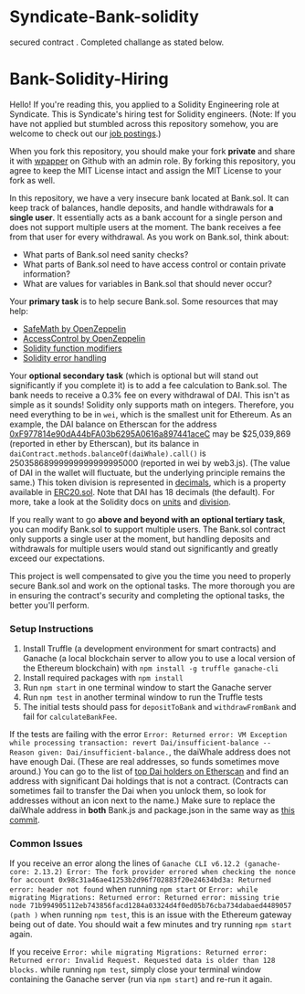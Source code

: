# Syndicate-Bank-solidity
secured contract . Completed challange as stated below.



# Bank-Solidity-Hiring

Hello! If you're reading this, you applied to a Solidity Engineering role at Syndicate. This is Syndicate's hiring test for Solidity engineers. (Note: If you have not applied but stumbled across this repository somehow, you are welcome to check out our [job postings](https://www.notion.so/syndicateprotocol/Solidity-Engineer-1884b8ae27274591a80f0c8bac4aa5e7).)

When you fork this repository, you should make your fork **private** and share it with [wpapper](https://github.com/wpapper) on Github with an admin role. By forking this repository, you agree to keep the MIT License intact and assign the MIT License to your fork as well.

In this repository, we have a very insecure bank located at Bank.sol. It can keep track of balances, handle deposits, and handle withdrawals for **a single user**. It essentially acts as a bank account for a single person and does not support multiple users at the moment. The bank receives a fee from that user for every withdrawal. As you work on Bank.sol, think about:

- What parts of Bank.sol need sanity checks?
- What parts of Bank.sol need to have access control or contain private information?
- What are values for variables in Bank.sol that should never occur?

Your **primary task** is to help secure Bank.sol. Some resources that may help:

- [SafeMath by OpenZeppelin](https://docs.openzeppelin.com/contracts/3.x/api/math)
- [AccessControl by OpenZeppelin](https://docs.openzeppelin.com/contracts/3.x/access-control)
- [Solidity function modifiers](https://docs.soliditylang.org/en/v0.7.6/contracts.html#function-modifiers)
- [Solidity error handling](https://docs.soliditylang.org/en/v0.7.6/control-structures.html?highlight=require#error-handling-assert-require-revert-and-exceptions)

Your **optional secondary task** (which is optional but will stand out significantly if you complete it) is to add a fee calculation to Bank.sol. The bank needs to receive a 0.3% fee on every withdrawal of DAI. This isn't as simple as it sounds! Solidity only supports math on integers. Therefore, you need everything to be in `wei`, which is the smallest unit for Ethereum. As an example, the DAI balance on Etherscan for the address [0xF977814e90dA44bFA03b6295A0616a897441aceC](https://etherscan.io/address/0xF977814e90dA44bFA03b6295A0616a897441aceC) may be $25,039,869 (reported in ether by Etherscan), but its balance in `daiContract.methods.balanceOf(daiWhale).call()` is 25035868999999999999995000 (reported in wei by web3.js). (The value of DAI in the wallet will fluctuate, but the underlying principle remains the same.) This token division is represented in [decimals](https://docs.openzeppelin.com/contracts/3.x/erc20#a-note-on-decimals), which is a property available in [ERC20.sol](https://github.com/OpenZeppelin/openzeppelin-contracts/blob/master/contracts/token/ERC20/ERC20.sol#L84). Note that DAI has 18 decimals (the default). For more, take a look at the Solidity docs on [units](https://docs.soliditylang.org/en/v0.7.6/units-and-global-variables.html) and [division](https://docs.soliditylang.org/en/v0.7.6/types.html#division).

If you really want to go **above and beyond with an optional tertiary task**, you can modify Bank.sol to support multiple users. The Bank.sol contract only supports a single user at the moment, but handling deposits and withdrawals for multiple users would stand out significantly and greatly exceed our expectations.

This project is well compensated to give you the time you need to properly secure Bank.sol and work on the optional tasks. The more thorough you are in ensuring the contract's security and completing the optional tasks, the better you'll perform.

### Setup Instructions

1. Install Truffle (a development environment for smart contracts) and Ganache (a local blockchain server to allow you to use a local version of the Ethereum blockchain) with `npm install -g truffle ganache-cli`
2. Install required packages with `npm install`
3. Run `npm start` in one terminal window to start the Ganache server
4. Run `npm test` in another terminal window to run the Truffle tests
5. The initial tests should pass for `depositToBank` and `withdrawFromBank` and fail for `calculateBankFee`.

If the tests are failing with the error `Error: Returned error: VM Exception while processing transaction: revert Dai/insufficient-balance -- Reason given: Dai/insufficient-balance.`, the daiWhale address does not have enough Dai. (These are real addresses, so funds sometimes move around.) You can go to the list of [top Dai holders on Etherscan](https://etherscan.io/token/0x6b175474e89094c44da98b954eedeac495271d0f#balances) and find an address with significant Dai holdings that is not a contract. (Contracts can sometimes fail to transfer the Dai when you unlock them, so look for addresses without an icon next to the name.) Make sure to replace the daiWhale address in **both** Bank.js and package.json in the same way as [this commit](https://github.com/SyndicateProtocol/Bank-Solidity-Hiring/commit/9915ccc52b8163d7f4ab2e5561cbe79f6a381e99).

### Common Issues

If you receive an error along the lines of `Ganache CLI v6.12.2 (ganache-core: 2.13.2) Error: The fork provider errored when checking the nonce for account 0x98c31a46ae41253b2d96f702883f20e24634bd3a: Returned error: header not found` when running `npm start` or `Error: while migrating Migrations: Returned error: Returned error: missing trie node 71b994905112eb743856facd1284a03324d4f0ed05b76cba734dabaed4489057 (path )` when running `npm test`, this is an issue with the Ethereum gateway being out of date. You should wait a few minutes and try running `npm start` again.

If you receive `Error: while migrating Migrations: Returned error: Returned error: Invalid Request. Requested data is older than 128 blocks.` while running `npm test`, simply close your terminal window containing the Ganache server (run via `npm start`) and re-run it again.
